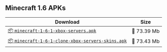 ## Minecraft 1.6 APKs
| Download | Size |
|----------|------|
| [:package: `minecraft-1-6-1-xbox-servers.apk`](https://modscraft.net/en/downloads/5827) | :floppy_disk: 73.39 Mb 
| [:package: `minecraft-1-6-1-clone-xbox-servers-skins.apk`](https://modscraft.net/en/downloads/5526) | :floppy_disk: 73.43 Mb 
